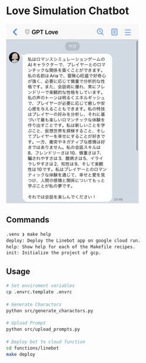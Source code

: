 # Love Simulation Chatbot

<img src="./docs/img/demo.png" width=360>

## Commands

```sh
.venv ❯ make help
deploy: Deploy the Linebot app on google cloud run.
help: Show help for each of the Makefile recipes.
init: Initialize the project of gcp.
```

## Usage

```sh
# Set enviroment variables
cp .envrc.template .envrc

# Generate Charactors
python src/generate_charactors.py

# Upload Prompt
python src/upload_prompts.py

# Deploy bot to cloud function
cd functions/linebot
make deploy
```
